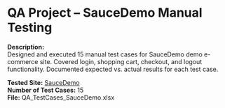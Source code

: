 # QA Project – SauceDemo Manual Testing

**Description:**  
Designed and executed 15 manual test cases for SauceDemo demo e-commerce site. Covered login, shopping cart, checkout, and logout functionality. Documented expected vs. actual results for each test case.

**Tested Site:** [SauceDemo](https://www.saucedemo.com/)  
**Number of Test Cases:** 15  
**File:** QA_TestCases_SauceDemo.xlsx

